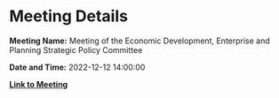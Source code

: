 # Meeting Details

**Meeting Name:** Meeting of the Economic Development, Enterprise and Planning Strategic Policy Committee

**Date and Time:** 2022-12-12 14:00:00

**[Link to Meeting](https://www.limerick.ie/council/whats-on/meeting-economic-development-enterprise-and-planning-strategic-policy-committee-6)**
